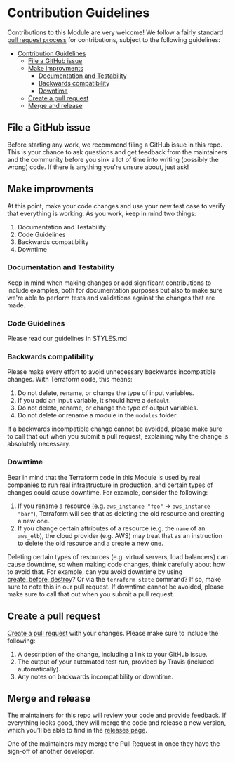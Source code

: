 # Contribution Guidelines

Contributions to this Module are very welcome! We follow a fairly standard [pull request process](https://help.github.com/articles/about-pull-requests/) for contributions, subject to the following guidelines:

- [Contribution Guidelines](#contribution-guidelines)
    - [File a GitHub issue](#file-a-github-issue)
    - [Make improvments](#make-improvments)
        - [Documentation and Testability](#documentation-and-testability)
        - [Backwards compatibility](#backwards-compatibility)
        - [Downtime](#downtime)
    - [Create a pull request](#create-a-pull-request)
    - [Merge and release](#merge-and-release)

## File a GitHub issue

Before starting any work, we recommend filing a GitHub issue in this repo. This is your chance to ask questions and
get feedback from the maintainers and the community before you sink a lot of time into writing (possibly the wrong)
code. If there is anything you're unsure about, just ask!

## Make improvments

At this point, make your code changes and use your new test case to verify that everything is working. As you work, keep in mind two things:

1. Documentation and Testability
2. Code Guidelines
3. Backwards compatibility
4. Downtime

### Documentation and Testability

Keep in mind when making changes or add significant contributions to include examples, both for documentation purposes but also to make sure we're able to perform tests and validations against the changes that are made.

### Code Guidelines

Please read our guidelines in STYLES.md

### Backwards compatibility

Please make every effort to avoid unnecessary backwards incompatible changes. With Terraform code, this means:

1. Do not delete, rename, or change the type of input variables.
2. If you add an input variable, it should have a `default`.
3. Do not delete, rename, or change the type of output variables.
4. Do not delete or rename a module in the `modules` folder.

If a backwards incompatible change cannot be avoided, please make sure to call that out when you submit a pull request,
explaining why the change is absolutely necessary.

### Downtime

Bear in mind that the Terraform code in this Module is used by real companies to run real infrastructure in
production, and certain types of changes could cause downtime. For example, consider the following:

1. If you rename a resource (e.g. `aws_instance "foo"` -> `aws_instance "bar"`), Terraform will see that as deleting
   the old resource and creating a new one.
1. If you change certain attributes of a resource (e.g. the `name` of an `aws_elb`), the cloud provider (e.g. AWS) may
   treat that as an instruction to delete the old resource and a create a new one.

Deleting certain types of resources (e.g. virtual servers, load balancers) can cause downtime, so when making code
changes, think carefully about how to avoid that. For example, can you avoid downtime by using
[create_before_destroy](https://www.terraform.io/docs/configuration/resources.html#create_before_destroy)? Or via
the `terraform state` command? If so, make sure to note this in our pull request. If  downtime cannot be avoided,
please make sure to call that out when you submit a pull request.

## Create a pull request

[Create a pull request](https://help.github.com/articles/creating-a-pull-request/) with your changes. Please make sure
to include the following:

1. A description of the change, including a link to your GitHub issue.
2. The output of your automated test run, provided by Travis (included automatically).
3. Any notes on backwards incompatibility or downtime.

## Merge and release

The maintainers for this repo will review your code and provide feedback. If everything looks good, they will merge the
code and release a new version, which you'll be able to find in the [releases page](../../releases).

One of the maintainers may merge the Pull Request in once they have the sign-off of another developer.
